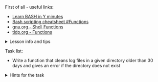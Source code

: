 First of all - useful links:

- [Learn BASH in Y minutes](https://learnxinyminutes.com/docs/bash/)
- [Bash scripting cheatsheet #Functions](https://devhints.io/bash#functions)
- [gnu.org - Shell Functions](https://www.gnu.org/software/bash/manual/html_node/Shell-Functions.html)
- [tldp.org - Functions](https://tldp.org/LDP/abs/html/functions.html)

<details><summary>Lesson info and tips</summary>
<pre>
<strong>Syntax:</strong>
  function NAME {
    commands;
  }
<strong>Or:</strong>
  NAME () {
    commands;
  }
<strong>Call:</strong>
  NAME arg1 arg2<br>
<strong>Arguments:</strong>
  <strong>$#</strong>	Number of arguments
  <strong>$*</strong>	All positional arguments (as a single word)
  <strong>$@</strong>	All positional arguments (as separate strings)
  <strong>$1</strong>	First argument and so on
  <strong>$_</strong>	Last argument of the previous command
</pre>
</details>

Task list:
- Write a function that cleans log files in a given directory older than 30 days and gives an error if the directory does not exist

<details><summary>Hints for the task</summary>
<pre>
<strong>Task 1:</strong>
  $ log_cleanup(){
  >   echo "[ INFO ] - Running Cleanup On Older Logs - 30 days"
  >   if [[ -d "$1" ]]
  >   then
  >     find -name "$1/*.log" -type f -mtime +30 -delete
  >     echo "[ SUCCESS] - Cleanup Completed"
  >   else
  >     echo "[ ERROR ] - Directory path wrong... Cleanup has not happened..."
  >     return 1
  >   fi
  > }
  $ log_cleanup "/home/logs/"
</pre>
</details>
